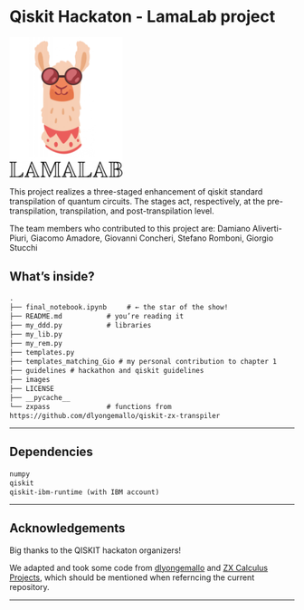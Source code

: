 # Qiskit Hackaton - LamaLab project

<img src="images/lamalablogo.jpg" alt="Lamalab logo" width="200" />

This project realizes a three-staged enhancement of qiskit standard transpilation of quantum circuits. The stages act, respectively, at the pre-transpilation, transpilation, and post-transpilation level.

The team members who contributed to this project are: Damiano Aliverti-Piuri, Giacomo Amadore, Giovanni Concheri, Stefano Romboni, Giorgio Stucchi


## What’s inside?

```
.
├── final_notebook.ipynb     # ← the star of the show!
├── README.md           # you’re reading it
├── my_ddd.py           # libraries
├── my_lib.py
├── my_rem.py
├── templates.py
├── templates_matching_Gio # my personal contribution to chapter 1
├── guidelines # hackathon and qiskit guidelines
├── images
├── LICENSE
├── __pycache__
└── zxpass              # functions from https://github.com/dlyongemallo/qiskit-zx-transpiler
```

---

## Dependencies

```
numpy
qiskit
qiskit-ibm-runtime (with IBM account)
```


---

## Acknowledgements

Big thanks to the QISKIT hackaton organizers!

We adapted and took some code from [dlyongemallo](https://github.com/dlyongemallo/qiskit-zx-transpiler) and [ZX Calculus Projects](https://github.com/Quantomatic/pyzx/blob/master/circuits/Fast/mod5_4_before), which should be mentioned when referncing the current repository.

---
